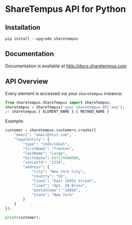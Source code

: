 # ShareTempus API for Python

## Installation

`pip install --upgrade sharetempus`

## Documentation

Documentation is available at http://docs.sharetempus.com

## API Overview

Every element is accessed via your `sharetempus` instance:

```python
from sharetempus.ShareTempus import ShareTempus;
sharetempus = ShareTempus('your sharetempus API key');
// sharetempus.{ ELEMENT_NAME }.{ METHOD_NAME }
```

Example:

```python
customer = sharetempus.customers.create({
    "email": "email@test.com",
    "legalEntity": {
        "type": "individual",
        "firstName": "Trenton",
        "lastName": "Large",
        "birthdate": 637124400000,
        "ssnLast4": "1234",
        "address": {
            "city": "New York City",
            "country": "US",
            "line1": "East 169th Street",
            "line2": "Apt. 2A Bronx",
            "postalCode": "10456",
            "state": "New York"
        }
    }
});

print(customer);
```
